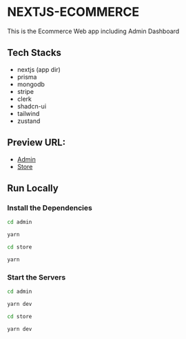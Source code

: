 # NEXTJS-ECOMMERCE

This is the Ecommerce Web app including Admin Dashboard

## Tech Stacks

- nextjs (app dir)
- prisma
- mongodb
- stripe
- clerk
- shadcn-ui
- tailwind
- zustand

## Preview URL:

- [Admin](https://alluneed-admin.vercel.app/)
- [Store](https://alluneed.vercel.app/)

## Run Locally

### Install the Dependencies

```bash
cd admin

yarn
```

```bash
cd store

yarn
```

### Start the Servers

```bash
cd admin

yarn dev
```

```bash
cd store

yarn dev
```
